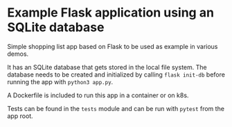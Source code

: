 # Example Flask application using an SQLite database

Simple shopping list app based on Flask to be used as example in various demos. 

It has an SQLite database that gets stored in the local file system. The database needs to be created and initialized by calling `flask init-db` before running the app with `python3 app.py`. 

A Dockerfile is included to run this app in a container or on k8s. 

Tests can be found in the `tests` module and can be run with `pytest` from the app root. 
